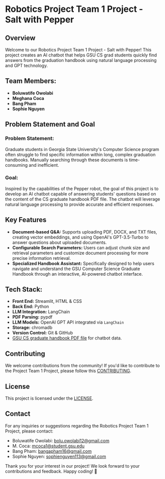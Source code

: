 # Robotics Project Team 1 Project - Salt with Pepper

## Overview

Welcome to our Robotics Project Team 1 Project - Salt with Pepper! This project creates an AI chatbot that helps GSU CS grad students quickly find answers from the graduation handbook using natural language processing and GPT technology.

## Team Members:

- **Boluwatife Owolabi**
- **Meghana Coca**
- **Bang Pham**
- **Sophie Nguyen**

## Problem Statement and Goal

### Problem Statement:

Graduate students in Georgia State University's Computer Science program often struggle to find specific information within long, complex graduation handbooks. Manually searching through these documents is time-consuming and inefficient.

### Goal:

Inspired by the capabilities of the Pepper robot, the goal of this project is to develop an AI chatbot capable of answering students' questions based on the content of the CS graduate handbook PDF file. The chatbot will leverage natural language processing to provide accurate and efficient responses.

## Key Features

- **Document-based Q&A:** Supports uploading PDF, DOCX, and TXT files, creating vector embeddings, and using OpenAI's GPT-3.5-Turbo to answer questions about uploaded documents.
- **Configurable Search Parameters:** Users can adjust chunk size and retrieval parameters and customize document processing for more precise information retrieval.
- **Specialized Handbook Assistant:** Specifically designed to help users navigate and understand the GSU Computer Science Graduate Handbook through an interactive, AI-powered chatbot interface.

## Tech Stack:

- **Front End:** Streamlit, HTML & CSS
- **Back End:** Python
- **LLM Integration:** LangChain
- **PDF Parsing:** pypdf
- **LLM Models:** OpenAI GPT API integrated via `LangChain`
- **Storage:** chromadb
- **Version Control:** Git & GitHub
- [GSU CS graduate handbook PDF file](https://drive.google.com/file/d/1KvNLtqjVvo0lc-GnyTFjyADFKE4Jiglb/view?usp=drive_link) for chatbot data.

## Contributing

We welcome contributions from the community! If you'd like to contribute to the Project Team 1 Project, please follow this [CONTRIBUTING](https://github.com/Robotics-Project-Team-1/Robotics-Project-Team-1/blob/main/CONTRIBUTING.md).

## License

This project is licensed under the [LICENSE](https://github.com/Robotics-Project-Team-1/Robotics-Project-Team-1/blob/main/LICENSE).

## Contact

For any inquiries or suggestions regarding the Robotics Project Team 1 Project, please contact:

- Boluwatife Owolabi: [bolu.owolabi12@gmail.com](mailto:bolu.owolabi12@gmail.com)
- M. Coca: [mcoca1@student.gsu.edu](mailto:mcoca1@student.gsu.edu)
- Bang Pham: [bangapham16@gmail.com](mailto:bangapham16@gmail.com)
- Sophie Nguyen: [sophienguyen113@gmail.com](mailto:sophienguyen113@gmail.com)

Thank you for your interest in our project! We look forward to your contributions and feedback. Happy coding! 🚀
